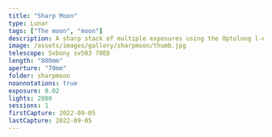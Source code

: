 ```yaml
---
title: "Sharp Moon"
type: Lunar
tags: ["The moon", "moon"]
description: A sharp stack of multiple exposures using the Optolong l-eXtreme filter.
image: /assets/images/gallery/sharpmoon/thumb.jpg
telescope: Svbony sv503 70ED
length: "800mm"
aperture: "70mm"
folder: sharpmoon
noannotations: true
exposure: 0.02
lights: 2000
sessions: 1
firstCapture: 2022-09-05 
lastCapture: 2022-09-05
---
```

